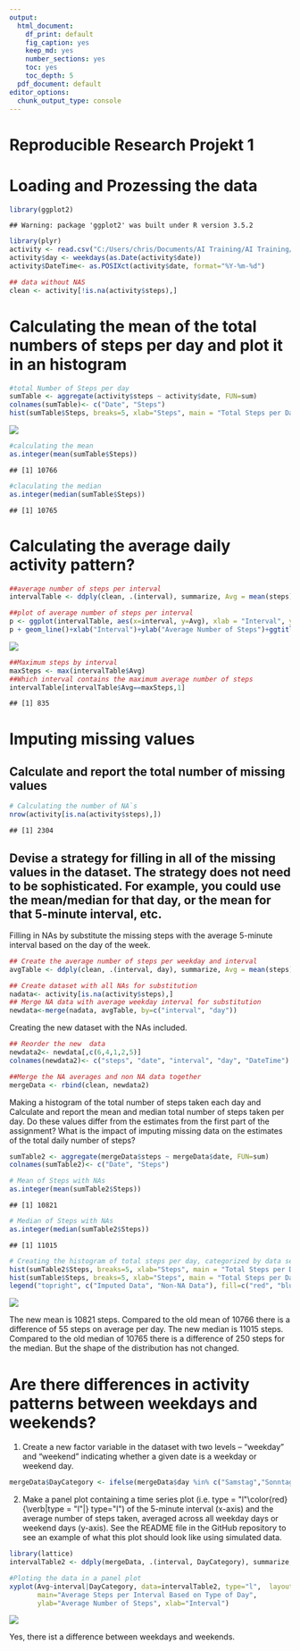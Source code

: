 ```yaml
---
output:
  html_document: 
    df_print: default
    fig_caption: yes
    keep_md: yes
    number_sections: yes
    toc: yes
    toc_depth: 5
  pdf_document: default
editor_options: 
  chunk_output_type: console
---
```

Reproducible Research Projekt 1
==============================

# Loading and Prozessing the data


```r
library(ggplot2)
```

```
## Warning: package 'ggplot2' was built under R version 3.5.2
```

```r
library(plyr)
activity <- read.csv("C:/Users/chris/Documents/AI Training/AI Training/AI_course/Reproducible_research_project_1/Data/repdata_data_activity/activity.csv")
activity$day <- weekdays(as.Date(activity$date))
activity$DateTime<- as.POSIXct(activity$date, format="%Y-%m-%d")

## data without NAS
clean <- activity[!is.na(activity$steps),]
```

# Calculating the mean of the total numbers of steps per day and plot it in an histogram


```r
#total Number of Steps per day
sumTable <- aggregate(activity$steps ~ activity$date, FUN=sum)
colnames(sumTable)<- c("Date", "Steps")
hist(sumTable$Steps, breaks=5, xlab="Steps", main = "Total Steps per Day")
```

![](PA1_Template_files/figure-html/unnamed-chunk-2-1.png)<!-- -->

```r
#calculating the mean
as.integer(mean(sumTable$Steps))
```

```
## [1] 10766
```

```r
#claculating the median
as.integer(median(sumTable$Steps))
```

```
## [1] 10765
```

# Calculating the average daily activity pattern?


```r
##average number of steps per interval
intervalTable <- ddply(clean, .(interval), summarize, Avg = mean(steps))

##plot of average number of steps per interval
p <- ggplot(intervalTable, aes(x=interval, y=Avg), xlab = "Interval", ylab="Average Number of Steps")
p + geom_line()+xlab("Interval")+ylab("Average Number of Steps")+ggtitle("Average Number of Steps per Interval")
```

![](PA1_Template_files/figure-html/unnamed-chunk-3-1.png)<!-- -->

```r
##Maximum steps by interval
maxSteps <- max(intervalTable$Avg)
##Which interval contains the maximum average number of steps
intervalTable[intervalTable$Avg==maxSteps,1]
```

```
## [1] 835
```

# Imputing missing values

## Calculate and report the total number of missing values 


```r
# Calculating the number of NA`s
nrow(activity[is.na(activity$steps),])
```

```
## [1] 2304
```

## Devise a strategy for filling in all of the missing values in the dataset. The strategy does not need to be sophisticated. For example, you could use the mean/median for that day, or the mean for that 5-minute interval, etc.

Filling in NAs by substitute the missing steps with the average 5-minute interval based on the day of the week.


```r
## Create the average number of steps per weekday and interval
avgTable <- ddply(clean, .(interval, day), summarize, Avg = mean(steps))

## Create dataset with all NAs for substitution
nadata<- activity[is.na(activity$steps),]
## Merge NA data with average weekday interval for substitution
newdata<-merge(nadata, avgTable, by=c("interval", "day"))
```

Creating the new dataset with the NAs included.


```r
## Reorder the new  data 
newdata2<- newdata[,c(6,4,1,2,5)]
colnames(newdata2)<- c("steps", "date", "interval", "day", "DateTime")

##Merge the NA averages and non NA data together
mergeData <- rbind(clean, newdata2)
```

Making a histogram of the total number of steps taken each day and Calculate and report the mean and median total number of steps taken per day. Do these values differ from the estimates from the first part of the assignment? What is the impact of imputing missing data on the estimates of the total daily number of steps?


```r
sumTable2 <- aggregate(mergeData$steps ~ mergeData$date, FUN=sum)
colnames(sumTable2)<- c("Date", "Steps")

# Mean of Steps with NAs
as.integer(mean(sumTable2$Steps))
```

```
## [1] 10821
```

```r
# Median of Steps with NAs 
as.integer(median(sumTable2$Steps))
```

```
## [1] 11015
```

```r
# Creating the histogram of total steps per day, categorized by data set to show impact
hist(sumTable2$Steps, breaks=5, xlab="Steps", main = "Total Steps per Day with NAs Fixed", col="red")
hist(sumTable$Steps, breaks=5, xlab="Steps", main = "Total Steps per Day with NAs Fixed", col="blue", add=T)
legend("topright", c("Imputed Data", "Non-NA Data"), fill=c("red", "blue") )
```

![](PA1_Template_files/figure-html/unnamed-chunk-7-1.png)<!-- -->

The new mean is 10821 steps. Compared to the old mean of 10766 there is a difference of 55 steps on average per day.
The new median is 11015 steps. Compared to the old median of 10765 there is a difference of 250 steps for the median.
But the shape of the distribution has not changed.

# Are there differences in activity patterns between weekdays and weekends?

1. Create a new factor variable in the dataset with two levels – “weekday” and “weekend” indicating whether a given date is a weekday or weekend day.


```r
mergeData$DayCategory <- ifelse(mergeData$day %in% c("Samstag","Sonntag"),"Weekend","Weekday")
```

2. Make a panel plot containing a time series plot (i.e. 
type = "l"\color{red}{\verb|type = "l"|}
type="l") of the 5-minute interval (x-axis) and the average number of steps taken, averaged across all weekday days or weekend days (y-axis). See the README file in the GitHub repository to see an example of what this plot should look like using simulated data.


```r
library(lattice)
intervalTable2 <- ddply(mergeData, .(interval, DayCategory), summarize, Avg = mean(steps))

#Ploting the data in a panel plot
xyplot(Avg~interval|DayCategory, data=intervalTable2, type="l",  layout = c(1,2),
       main="Average Steps per Interval Based on Type of Day", 
       ylab="Average Number of Steps", xlab="Interval")
```

![](PA1_Template_files/figure-html/unnamed-chunk-9-1.png)<!-- -->

Yes, there ist a difference between weekdays and weekends.



